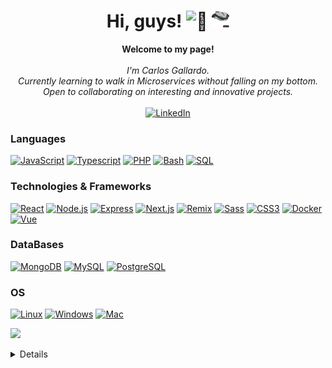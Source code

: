 <h1 align="center">Hi, guys! <img src="https://github-production-user-asset-6210df.s3.amazonaws.com/24524555/238178097-766d336d-b87d-44ba-807c-c51de2bc6b4d.gif" width="28px" alt="👋"/> <img src="logo.gif" alt="My Logo" width="28px" /></h1>

<p align="center">
    <b>Welcome to my page!</b><br><br>
    <i>
        I'm Carlos Gallardo.<br>
        Currently learning to walk in Microservices without falling on my bottom.<br>
        Open to collaborating on interesting and innovative projects.<br>
    </i><br>
    <a href="https://www.linkedin.com/in/carlos-gallardo-693768198">
        <img src="https://img.shields.io/badge/LinkedIn-blue?style=flat-square&logo=linkedin" alt="LinkedIn">
    </a>
</p>

### Languages

[![JavaScript](https://img.shields.io/badge/javascript-black?style=for-the-badge&logo=javascript)](https://github.com/rexpeto)
[![Typescript](https://img.shields.io/badge/Typescript-black?style=for-the-badge&logo=typescript)](https://github.com/rexpeto)
[![PHP](https://img.shields.io/badge/php-black?style=for-the-badge&logo=php)](https://github.com/rexpeto)
[![Bash](https://img.shields.io/badge/bash-black?style=for-the-badge&logo=gnu-bash&logoColor=white)](https://github.com/rexpeto)
[![SQL](https://img.shields.io/badge/sql-black?style=for-the-badge&logo=mysql)](https://github.com/rexpeto)

### Technologies & Frameworks

[![React](https://img.shields.io/badge/react-black?style=for-the-badge&logo=react)](https://github.com/rexpeto)
[![Node.js](https://img.shields.io/badge/node.js-black?style=for-the-badge&logo=nodedotjs)](https://github.com/rexpeto)
[![Express](https://img.shields.io/badge/express.js-black?style=for-the-badge&logo=express)](https://github.com/rexpeto)
[![Next.js](https://img.shields.io/badge/Next.js-black?style=for-the-badge&logo=nextdotjs)](https://github.com/rexpeto)
[![Remix](https://img.shields.io/badge/Remix-black?style=for-the-badge&logo=remix)](https://github.com/rexpeto)
[![Sass](https://img.shields.io/badge/sass-black?style=for-the-badge&logo=sass)](https://github.com/rexpeto)
[![CSS3](https://img.shields.io/badge/css3-black?style=for-the-badge&logo=css3)](https://github.com/rexpeto)
[![Docker](https://img.shields.io/badge/docker-black?style=for-the-badge&logo=docker)](https://github.com/rexpeto)
[![Vue](https://img.shields.io/badge/vue-black?style=for-the-badge&logo=vuedotjs)](https://github.com/rexpeto)

### DataBases

[![MongoDB](https://img.shields.io/badge/mongodb-black?style=for-the-badge&logo=mongodb)](https://github.com/rexpeto)
[![MySQL](https://img.shields.io/badge/mysql-black?style=for-the-badge&logo=mysql)](https://github.com/rexpeto)
[![PostgreSQL](https://img.shields.io/badge/postgresql-black?style=for-the-badge&logo=postgresql)](https://github.com/rexpeto)

### OS

[![Linux](https://img.shields.io/badge/linux-black?style=for-the-badge&logo=Linux)](https://github.com/rexpeto)
[![Windows](https://img.shields.io/badge/Windows-black?style=for-the-badge&logo=Windows)](https://github.com/rexpeto)
[![Mac](https://img.shields.io/badge/macos-black?style=for-the-badge&logo=Macos)](https://github.com/rexpeto)

[![](https://visitcount.itsvg.in/api?id=Rexpeto&label=Profile%20Views&color=1&icon=3&pretty=true)](https://visitcount.itsvg.in)
<details>
<p align="center">
  <a href="https://cdgp.vercel.app">
    <img src="http://github-profile-summary-cards.vercel.app/api/cards/profile-details?username=rexpeto&theme=transparent" />
  </a>
  <a href="https://cdgp.vercel.app">
    <img src="https://github-readme-streak-stats.herokuapp.com?user=Rexpeto&theme=github-dark-blue&hide_border=true&hide_total_contributions=true" alt="GitHub Streak" />
  </a>
  <a href="https://cdgp.vercel.app">
    <img src="http://github-profile-summary-cards.vercel.app/api/cards/stats?username=rexpeto&theme=transparent" />
  </a>
  <a href="https://cdgp.vercel.app">
    <img src="https://github-readme-stats.vercel.app/api/top-langs/?username=rexpeto&langs_count=10&card_width=699&hide_border=true&theme=transparent" />
  </a>
</p>
</details>

